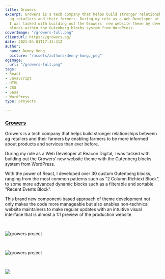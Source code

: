 ```yaml
---
title: Growers
excerpt: Growers is a tech company that helps build stronger relationships between
  ag retailers and their farmers. During my role as a Web Developer at Beacon Digital,
  I was tasked with building out the Growers' new website theme by developing custom
  blocks within the Gutenberg blocks system from WordPress.
coverImage: "/growers-full.png"
clientUrl: https://growers.ag/
date: 2021-04-01T17:43:31Z
author:
  name: Denny Hong
  picture: "/assets/authors/denny-hong.jpeg"
ogImage:
  url: "/growers-full.png"
tags:
- React
- JavaScript
- HTML
- CSS
- Sass
- WordPress
type: projects

---
```

### [Growers](https://growers.ag/ "Growers")

Growers is a tech company that helps build stronger relationships between ag retailers and their farmers by enabling farmers to be more informed about products and services than ever before.

During my role as a Web Developer at Beacon Digital, I was tasked with building out the Growers' new website theme with the Gutenberg blocks system from WordPress.

With the power of React, I developed over 30 custom Gutenberg blocks, ranging from the most common patterns such as "2 Column Richtext Block", to some more advanced dynamic blocks such as a filterable and sortable "Recent Events Block".

This brand new component-based approach of theme development not only makes the code more manageable but also enables non-technical website maintainers to make regular updates with an intuitive visual interface that is almost a 1:1 preview of the production website.

<br>

![growers project](/growers1.png "growers project")

<br>

![growers project](/growers2.png "growers project")

<br>

![](/growers3-1.png)